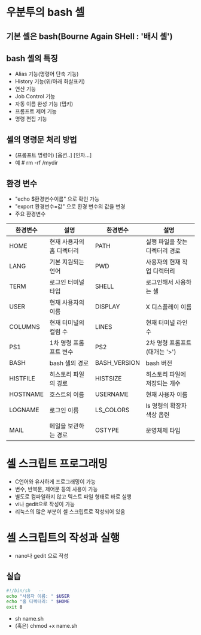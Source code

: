 # 우분투의 bash 셸
## 기본 셸은 bash(Bourne Again SHell : '배시 셸')
## bash 셸의 특징
- Alias 기능(명령어 단축 기능)
- History 기능(위/아래 화살표키)
- 연산 기능
- Job Control 기능
- 자동 이름 완성 기능 (탭키)
- 프롬프트 제어 기능
- 명령 편집 기능

## 셸의 명령문 처리 방법
- (프롬프트 명령어) [옵션..] [인자...]
- 예 # rm -rf /mydir

## 환경 변수
- "echo $환경변수이름" 으로 확인 가능
- "export 환경변수=값" 으로 환경 변수의 값을 변경
- 주요 환경변수

|환경변수|설명|환경변수|설명
|-|-|-|-|
|HOME|현재 사용자의 홈 디렉터리|PATH|실행 파일을 찾는 디렉터리 경로|
|LANG|기본 지원되는 언어|PWD|사용자의 현재 작업 디렉터리|
|TERM|로그인 터미널 타입|SHELL|로그인해서 사용하는 셸|
|USER|현재 사용자의 이름|DISPLAY|X 디스플레이 이름|
|COLUMNS|현재 터미널의 컬럼 수|LINES|현재 터미널 라인 수|
|PS1|1차 명령 프롬프트 변수|PS2|2차 명령 프롬프트(대개는 '>')|
|BASH|bash 셸의 경로|BASH_VERSION|bash 버전|
|HISTFILE|히스토리 파일의 경로|HISTSIZE|히스토리 파일에 저장되는 개수|
|HOSTNAME|호스트의 이름|USERNAME|현재 사용자 이름|
|LOGNAME|로그인 이름|LS_COLORS|ls 명령의 확장자 색상 옵련|
|MAIL|메일을 보관하는 경로|OSTYPE|운영체제 타입|

# 셸 스크립트 프로그래밍
- C언어와 유사하게 프로그래밍이 가능
- 변수, 반복문, 제어문 등의 사용이 가능
- 별도로 컴파일하지 않고 텍스트 파일 형태로 바로 실행
- vi나 gedit으로 작성이 가능
- 리눅스의 많은 부분이 셸 스크립트로 작성되어 있음

# 셸 스크립트의 작성과 실행
- nano나 gedit 으로 작성

## 실습
```bash
#!/bin/sh   --
echo "사용자 이름: " $USER
echo "홈 디렉터리: " $HOME
exit 0
```
- sh name.sh
- (혹은) chmod +x name.sh